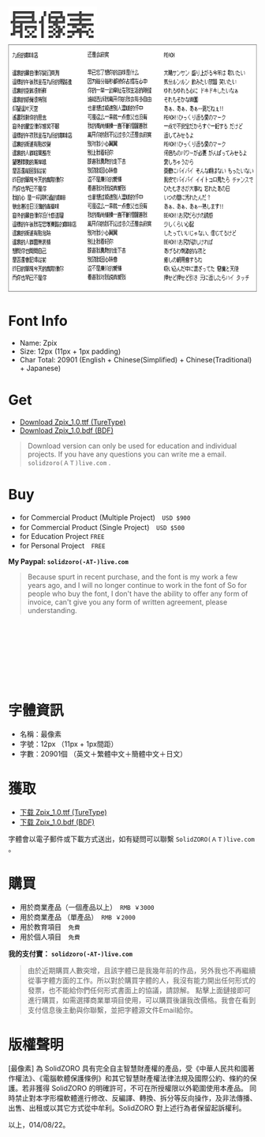 <p>
<img src="./assets/img/logo_zpix_pix@2x.gif" width="180" height="74" >
<br>
<img src="./assets/img/Zpix_1.0_review@2x.gif" width="700" height="500" >
</p>



Font Info
========

* Name: Zpix
* Size: 12px (11px + 1px padding)
* Char Total: 20901 (English + Chinese(Simplified) + Chinese(Traditional) + Japanese)


Get
========

* [Download Zpix_1.0.ttf (TureType)](./dist/Zpix_1.0.ttf)
* [Download Zpix_1.0.bdf (BDF)](./src/Zpix_1.0.bdf)

> Download version can only be used for education and individual projects. If you have any questions you can write me a email. `solidzoro(ＡＴ)live.com` .


Buy
========

* for Commercial Product (Multiple Project)　`USD $900`
* for Commercial Product (Single Project)　`USD $500`
* for Education Project `FREE`
* for Personal Project　`FREE`

**My Paypal: `solidzoro(-AT-)live.com`**

> Because spurt in recent purchase, and the font is my work a few years ago, and I will no longer continue to work in the font of So for people who buy the font, I don't have the ability to offer any form of invoice, can't give you any form of written agreement, please understanding.




<br>
<br>
<br>
<br>
<br>
<br>
<br>






字體資訊
========

* 名稱：最像素
* 字號：12px （11px + 1px間距）
* 字數：20901個 （英文＋繁體中文＋簡體中文＋日文）




獲取
========

* [下载 Zpix_1.0.ttf (TureType)](./dist/Zpix_1.0.ttf)
* [下载 Zpix_1.0.bdf (BDF)](./src/Zpix_1.0.bdf)

字體會以電子郵件或下載方式送出，如有疑問可以聯繫 `SolidZORO(ＡＴ)live.com` 。



購買
========

* 用於商業產品（一個產品以上）　`RMB ￥3000`
* 用於商業產品 （單產品）　`RMB ￥2000`
* 用於教育項目　`免費`
* 用於個人項目　`免費`

**我的支付寶： `solidzoro(-AT-)live.com`**

> 由於近期購買人數突增，且該字體已是我幾年前的作品，另外我也不再繼續從事字體方面的工作。所以對於購買字體的人，我沒有能力開出任何形式的發票，也不能給你們任何形式書面上的協議，請諒解。
點擊上面鏈接即可進行購買，如需選擇商業單項目使用，可以購買後讓我改價格。我會在看到支付信息後主動與你聯繫，並把字體源文件Email給你。




版權聲明
========

[最像素] 為 SolidZORO 具有完全自主智慧財產權的產品，受《中華人民共和國著作權法》、《電腦軟體保護條例》和其它智慧財產權法律法規及國際公約、條約的保護。若非獲得
SolidZORO 的明確許可，不可在所授權限以外範圍使用本產品。 同時禁止對本字形檔軟體進行修改、反編譯、轉換、拆分等反向操作，及非法傳播、出售、出租或以其它方式從中牟利。SolidZORO
對上述行為者保留起訴權利。

以上，014/08/22。








